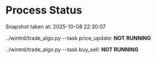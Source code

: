 # Process Status

Snapshot taken at: 2025-10-08 22:30:07

../wintrd/trade_algo.py --task price_update: **NOT RUNNING**

../wintrd/trade_algo.py --task buy_sell: **NOT RUNNING**

